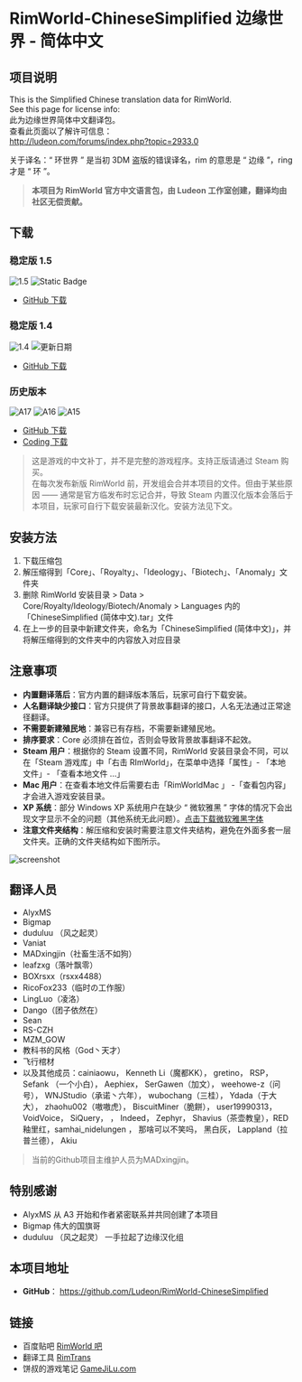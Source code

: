 # RimWorld-ChineseSimplified 边缘世界 - 简体中文

## 项目说明

This is the Simplified Chinese translation data for RimWorld.\
See this page for license info:\
此为边缘世界简体中文翻译包。\
查看此页面以了解许可信息：\
http://ludeon.com/forums/index.php?topic=2933.0

关于译名：“ 环世界 ” 是当初 3DM 盗版的错误译名，rim 的意思是 “ 边缘 ”，ring 才是 “ 环 ”。

> **本项目为 RimWorld 官方中文语言包，由 Ludeon 工作室创建，翻译均由社区无偿贡献。**

## 下载

### 稳定版 1.5
![1.5](https://img.shields.io/badge/1.5-1.5.4409-yellow)
![Static Badge](https://img.shields.io/badge/%E6%9B%B4%E6%96%B0%E6%97%A5%E6%9C%9F-2025--06--12-green)

* [GitHub 下载](https://github.com/Ludeon/RimWorld-ChineseSimplified/releases/tag/1.5.4409)

### 稳定版 1.4

![1.4](https://img.shields.io/badge/1.4-1.4.3901-blue.svg?style=flat-square)
![更新日期](https://img.shields.io/badge/更新日期-2024--03--18-brightgreen.svg?style=flat-square)

* [GitHub 下载](https://github.com/Ludeon/RimWorld-ChineseSimplified/archive/refs/tags/1.4.3901.zip)


### 历史版本

![A17](https://img.shields.io/badge/alpha17b-0.17.1557-blue.svg?style=plastic)
![A16](https://img.shields.io/badge/alpha16-0.16.1393-blue.svg?style=plastic)
![A15](https://img.shields.io/badge/alpha15-0.15.1284-blue.svg?style=plastic)

* [GitHub 下载](https://github.com/Ludeon/RimWorld-ChineseSimplified/releases)
* [Coding 下载](https://coding.net/u/duduluu/p/RimWorld-ChineseSimplified/git/tags)

> 这是游戏的中文补丁，并不是完整的游戏程序。支持正版请通过 Steam 购买。\
> 在每次发布新版 RimWorld 前，开发组会合并本项目的文件。但由于某些原因 —— 通常是官方临发布时忘记合并，导致 Steam 内置汉化版本会落后于本项目，玩家可自行下载安装最新汉化。安装方法见下文。

## 安装方法

1. 下载压缩包
1. 解压缩得到「Core」、「Royalty」、「Ideology」、「Biotech」、「Anomaly」文件夹
1. 删除 RimWorld 安装目录 > Data > Core/Royalty/Ideology/Biotech/Anomaly > Languages 内的「ChineseSimplified (简体中文).tar」文件
1. 在上一步的目录中新建文件夹，命名为「ChineseSimplified (简体中文)」，并将解压缩得到的文件夹中的内容放入对应目录

## 注意事项

* **内置翻译落后**：官方内置的翻译版本落后，玩家可自行下载安装。
* **人名翻译缺少接口**：官方只提供了背景故事翻译的接口，人名无法通过正常途径翻译。
* **不需要新建殖民地**：兼容已有存档，不需要新建殖民地。
* **排序要求**：Core 必须排在首位，否则会导致背景故事翻译不起效。
* **Steam 用户**：根据你的 Steam 设置不同，RimWorld 安装目录会不同，可以在「Steam 游戏库」中「右击 RImWorld」，在菜单中选择「属性」- 「本地文件」- 「查看本地文件 ...」
* **Mac 用户**：在查看本地文件后需要右击「RimWorldMac 」 -「查看包内容」才会进入游戏安装目录。
* **XP 系统**：部分 Windows XP 系统用户在缺少 “ 微软雅黑 ” 字体的情况下会出现文字显示不全的问题（其他系统无此问题）。[点击下载微软雅黑字体](http://pan.baidu.com/s/1gf41ZaV)
* **注意文件夹结构**：解压缩和安装时需要注意文件夹结构，避免在外面多套一层文件夹。正确的文件夹结构如下图所示。

![screenshot](https://user-images.githubusercontent.com/10762097/34319476-7777b3b8-e81e-11e7-8962-937123114291.png)

## 翻译人员

* AlyxMS
* Bigmap
* duduluu （风之起灵）
* Vaniat
* MADxingjin（社畜生活不如狗）
* leafzxg（落叶飘零）
* BOXrsxx（rsxx4488）
* RicoFox233（临时の工作服）
* LingLuo（凌洛）
* Dango（团子依然在）
* Sean
* RS-CZH
* MZM_GOW
* 教科书的风格（God丶天才）
* 飞行棺材
* 以及其他成员：cainiaowu， Kenneth Li（魔都KK）， gretino， RSP， Sefank （一个小白）， Aephiex， SerGawen（加文）， weehowe-z（问号）， WNJStudio（承诺丶六年）， wubochang（三桂）， Ydada（于大大）， zhaohu002（嗷嗷虎）， BiscuitMiner（脆餅）， user19990313， VoidVoice， SiQuery， ， Indeed， Zephyr， Shavius（茶壶教皇），RED 釉里红，samhai_nidelungen ， 那啥可以不笑吗， 黑白灰， Lappland（拉普兰德）， Akiu

> 当前的Github项目主维护人员为MADxingjin。

## 特别感谢

* AlyxMS 从 A3 开始和作者紧密联系并共同创建了本项目
* Bigmap 伟大的国旗哥
* duduluu （风之起灵） 一手拉起了边缘汉化组

## 本项目地址

* **GitHub**： https://github.com/Ludeon/RimWorld-ChineseSimplified

## 链接

* 百度贴吧 [RimWorld 吧](http://tieba.baidu.com/f?kw=rimworld)
* 翻译工具 [RimTrans](https://github.com/duduluu/RimTrans)
* 饼叔的游戏笔记 [GameJiLu.com](https://gamejilu.com/project/rimworld)
